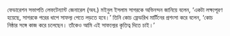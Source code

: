 ফেডারেশন সভাপতি লেফটেন্যান্ট জেনারেল (অব.) মইনুল ইসলাম সাগরকে অভিনন্দন জানিয়ে বলেন, ‘একটা লক্ষ্যপূরণ হয়েছে, সাগরকে পরের ধাপে সাফল্য পেতে লড়তে হবে।’ তিনি কোচ ফ্রেডরিখ মার্টিনের প্রশংসা করে বলেন, ‘কোচ নিষ্ঠার সঙ্গে কাজ করে চলেছেন। তাঁকেও আমি এই সাফল্যের কৃতিত্ব দিতে চাই।’
